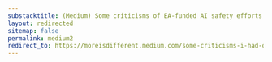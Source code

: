 ```yaml
---
substacktitle: (Medium) Some criticisms of EA-funded AI safety efforts
layout: redirected
sitemap: false
permalink: medium2
redirect_to: https://moreisdifferent.medium.com/some-criticisms-i-had-of-ea-funded-ai-safety-efforts-mostly-written-in-early-2021-aa49c9b352e8
---
```

